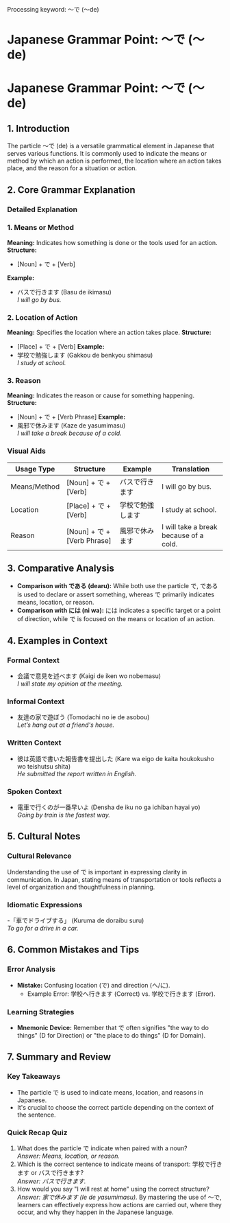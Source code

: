 Processing keyword: ～で (〜de)
# Japanese Grammar Point: ～で (〜de)
# Japanese Grammar Point: ～で (〜de)
## 1. Introduction
The particle ～で (de) is a versatile grammatical element in Japanese that serves various functions. It is commonly used to indicate the means or method by which an action is performed, the location where an action takes place, and the reason for a situation or action.
## 2. Core Grammar Explanation
### Detailed Explanation
### 1. Means or Method
**Meaning:** Indicates how something is done or the tools used for an action.
**Structure:** 
- [Noun] + で + [Verb]
  
**Example:** 
- バスで行きます (Basu de ikimasu)  
  *I will go by bus.*
### 2. Location of Action
**Meaning:** Specifies the location where an action takes place.
**Structure:** 
- [Place] + で + [Verb]
**Example:**
- 学校で勉強します (Gakkou de benkyou shimasu)  
  *I study at school.*
### 3. Reason
**Meaning:** Indicates the reason or cause for something happening.
**Structure:** 
- [Noun] + で + [Verb Phrase]
**Example:**
- 風邪で休みます (Kaze de yasumimasu)  
  *I will take a break because of a cold.*
### Visual Aids
| Usage Type         | Structure                | Example                             | Translation                       |
|--------------------|-------------------------|-------------------------------------|-----------------------------------|
| Means/Method       | [Noun] + で + [Verb]    | バスで行きます                      | I will go by bus.                |
| Location           | [Place] + で + [Verb]   | 学校で勉強します                     | I study at school.               |
| Reason             | [Noun] + で + [Verb Phrase] | 風邪で休みます                     | I will take a break because of a cold.|
## 3. Comparative Analysis
- **Comparison with である (dearu):** While both use the particle で, である is used to declare or assert something, whereas で primarily indicates means, location, or reason.
- **Comparison with には (ni wa):** には indicates a specific target or a point of direction, while で is focused on the means or location of an action.
## 4. Examples in Context
### Formal Context
- 会議で意見を述べます (Kaigi de iken wo nobemasu)  
  *I will state my opinion at the meeting.*
### Informal Context
- 友達の家で遊ぼう (Tomodachi no ie de asobou)  
  *Let’s hang out at a friend's house.*
### Written Context
- 彼は英語で書いた報告書を提出した (Kare wa eigo de kaita houkokusho wo teishutsu shita)  
  *He submitted the report written in English.*
### Spoken Context
- 電車で行くのが一番早いよ (Densha de iku no ga ichiban hayai yo)  
  *Going by train is the fastest way.*
## 5. Cultural Notes
### Cultural Relevance
Understanding the use of で is important in expressing clarity in communication. In Japan, stating means of transportation or tools reflects a level of organization and thoughtfulness in planning.
### Idiomatic Expressions
-「車でドライブする」 (Kuruma de doraibu suru)  
*To go for a drive in a car.*
## 6. Common Mistakes and Tips
### Error Analysis
- **Mistake:** Confusing location (で) and direction (へ/に).
  - Example Error: 学校へ行きます (Correct) vs. 学校で行きます (Error).
  
### Learning Strategies
- **Mnemonic Device:** Remember that で often signifies "the way to do things" (D for Direction) or "the place to do things" (D for Domain).
## 7. Summary and Review
### Key Takeaways
- The particle で is used to indicate means, location, and reasons in Japanese.
- It's crucial to choose the correct particle depending on the context of the sentence.
### Quick Recap Quiz
1. What does the particle で indicate when paired with a noun?  
*Answer: Means, location, or reason.*
2. Which is the correct sentence to indicate means of transport: 学校で行きます or バスで行きます?  
*Answer: バスで行きます.* 
3. How would you say "I will rest at home" using the correct structure?  
*Answer: 家で休みます (Ie de yasumimasu).*
By mastering the use of ～で, learners can effectively express how actions are carried out, where they occur, and why they happen in the Japanese language.
